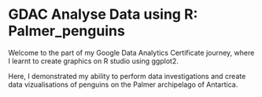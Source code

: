 # GDAC Analyse Data using R: Palmer_penguins
Welcome to the part of my Google Data Analytics Certificate journey, where I learnt to create graphics on R studio using ggplot2.
 
Here, I demonstrated my ability to perform data investigations and create data vizualisations of penguins on the Palmer archipelago of Antartica.
